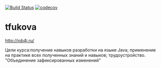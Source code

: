 [![Build Status](https://travis-ci.org/TatyanaAlex/tfukova.svg?branch=master)](https://travis-ci.org/TatyanaAlex/tfukova)
[![codecov](https://codecov.io/gh/TatyanaAlex/tfukova/branch/master/graph/badge.svg)](https://codecov.io/gh/TatyanaAlex/tfukova)

# tfukova
http://job4j.ru/

Цели курса:получение навыков разработки на языке Java; применение на практике всех полученных знаний и навыков; трудоустройство.
"Объединение зафиксированных изменений"
